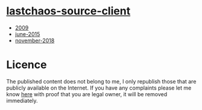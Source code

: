 # [lastchaos-source-client](https://github.com/openlastchaos/lastchaos-source-client)

- [2009](https://github.com/openlastchaos/lastchaos-source-client/tree/2009)
- [june-2015](https://github.com/openlastchaos/lastchaos-source-client/tree/june-2015)
- [november-2018](https://github.com/openlastchaos/lastchaos-source-client/tree/november-2018)

# Licence
The published content does not belong to me, I only republish those that are publicly available on the Internet.
If you have any complaints please let me know [here](https://github.com/openlastchaos/lastchaos-database/issues)
with proof that you are legal owner, it will be removed immediately.
